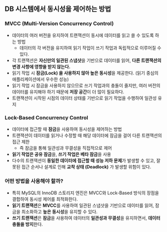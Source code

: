## DB 시스템에서 동시성을 제어하는 방법
### MVCC (Multi-Version Concurrency Control)
* 데이터의 여러 버전을 유지하여 트랜잭션이 동시에 데이터를 읽고 쓸 수 있도록 하는 방법
  * 데이터의 각 버전을 유지하여 읽기 작업이 쓰기 작업과 독립적으로 이루어질 수 있다.
* 각 트랜잭션은 **자신만의 일관된 스냅샷**을 기반으로 데이터를 읽어, **다른 트랜잭션의 변경 사항에 영향을 받지 않는다.**
* 읽기 작업 시 **잠금(Lock) 을 사용하지 않아 높은 동시성**을 제공한다. (읽기 중심의 애플리케이션에서 우수한 성능)
* 읽기 작업 시 잠금을 사용하지 않으므로 쓰기 작업과의 충돌이 줄지만, 여러 버전의 데이터를 유지해야 하기 때문에 **저장 공간**이 더 많이 필요하다.
* 트랜잭션이 시작된 시점의 데이터 상태를 기반으로 읽기 작업을 수행하여 일관성 유지

### Lock-Based Concurrency Control
* 데이터에 접근할 때 **잠금**을 사용하여 동시성을 제어하는 방법
* 트랜잭션이 데이터를 읽거나 수정할 때 해당 데이터에 잠금을 걸어 다른 트랜잭션의 접근 제한
  * 즉 잠금을 통해 일관성과 무결성을 직접적으로 제어
* **읽기 작업은 공유 잠금**을, **쓰기 작업은 베타 잠금**을 사용
* 다수의 트랜잭션이 **동일한 데이터에 접근할 때 성능 저하 문제**가 발생할 수 있고, 잘못된 접근 순서나 설계로 인해 **교착 상태 (Deadlock)** 가 발생할 위험이 있다.

### 어떤 방법을 사용해야 할까?
* 특히 MySQL의 InnoDB 스토리지 엔진은 MVCC와 Lock-Based 방식의 장점을 결합하여 동시성 제어를 최적화한다.
* **읽기 트랜잭션**은 **MVCC**를 사용하여 일관된 스냅샷을 기반으로 데이터를 읽어, 잠금을 최소화하고 **높은 동시성**을 유지할 수 있다.
* **쓰기 트랜잭션**은 **잠금**을 사용하여 데이터의 **일관성과 무결성**을 유지하면서, **데이터 충돌을 방지**한다.
